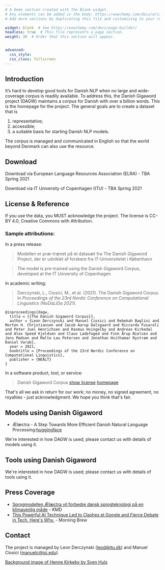 ```yaml
---
# A Demo section created with the Blank widget.
# Any elements can be added in the body: https://wowchemy.com/docs/writing-markdown-latex/
# Add more sections by duplicating this file and customizing to your requirements.

widget: blank  # See https://wowchemy.com/docs/page-builder/
headless: true  # This file represents a page section.
weight: 30  # Order that this section will appear.


advanced:
  css_style:
  css_class: fullscreen
---
```



## Introduction

It’s hard to develop good tools for Danish NLP when no large and wide-coverage corpus is readily available. To address this, the Danish Gigaword project (DAGW) maintains a corpus for Danish with over a billion words. This is the homepage for the project. The general goals are to create a dataset that is 

 1. representative; 
 2. accessible; 
 3. a suitable basis for starting Danish NLP models.

The corpus is managed and communicated in English so that the world beyond Denmark can also use the resource.

## Download

Download via European Language Resources Association (ELRA) - TBA Spring 2021

Download via IT University of Copenhagen (ITU) - TBA Spring 2021

## License & Reference

If you use the data, you MUST acknowledge the project. The license is CC-BY 4.0, Creative Commons with Attribution.

### Sample attributions:

In a press release:

> Modellen er præ-trænet på et datasæt fra The Danish Gigaword Project, der er udviklet af forskere fra IT-Universitetet i København

> The model is pre-trained using the Danish Gigaword Corpus, developed at the IT University of Copenhagen

In academic writing:

> Derczynski, L., Ciosici, M., et al. (2021). The Danish Gigaword Corpus. In *Proceedings of the 23rd Nordic Conference on Computational Linguistics (NoDaLiDa 2021)*.

```
@inproceedings{dagw,
  title = {{The Danish Gigaword Corpus}},
  author = {Leon Derczynski and Manuel Ciosici and Rebekah Baglini and Morten H. Christiansen and Jacob Aarup Dalsgaard and Riccardo Fusaroli and Peter Juel Henrichsen and Rasmus Hvingelby and Andreas Kirkedal and Alex Speed Kjeldsen and Claus Ladefoged and Finn Årup Nielsen and Jens Madsen and Malte Lau Petersen and Jonathan Hvithamar Rystrøm and Daniel Varab},
  year = 2021,
  booktitle = {Proceedings of the 23rd Nordic Conference on Computational Linguistics},
  publisher = {NEALT}
}
```

In a software product, tool, or service:

> Danish Gigaword Corpus [show license](https://creativecommons.org/licenses/by/4.0/) [homepage](https://gigaword.dk)

That's all we ask in return for our work; no money, no signed agreement, no royalties - just acknowledgment. We hope you think that's fair.

## Models using Danish Gigaword

* Ælæctra - A Step Towards More Efficient Danish Natural Language Processing:[huggingface](https://huggingface.co/Maltehb/-l-ctra-danish-electra-small-uncased)

We're interested in how DAGW is used; please contact us with details of models using it.

## Tools using Danish Gigaword

We're interested in how DAGW is used; please contact us with details of tools using it.

## Press Coverage

* [Sprogmodellen Ælæctra vil forbedre dansk sprogteknologi på en klimavenlig måde](https://www.kmd.dk/presse/pressemeddelelser-og-nyheder/sprogmodellen-aelaectra-vil-forbedre-dansk-sprogteknologi-paa-en-klimavenlig-maade) - KMD
* [This Powerful AI Technique Led to Clashes at Google and Fierce Debate in Tech. Here's Why.](https://www.morningbrew.com/emerging-tech/stories/2021/03/29/one-biggest-advancements-ai-also-sparked-fierce-debate-heres) - Morning Brew

## Contact

The project is managed by Leon Derczynski (leod@itu.dk) and Manuel Ciosici (manuelc@isi.edu).

[Background image of Henne Kirkeby by Sven Huls](https://www.pexels.com/photo/aerial-photo-of-beach-3596017/)
